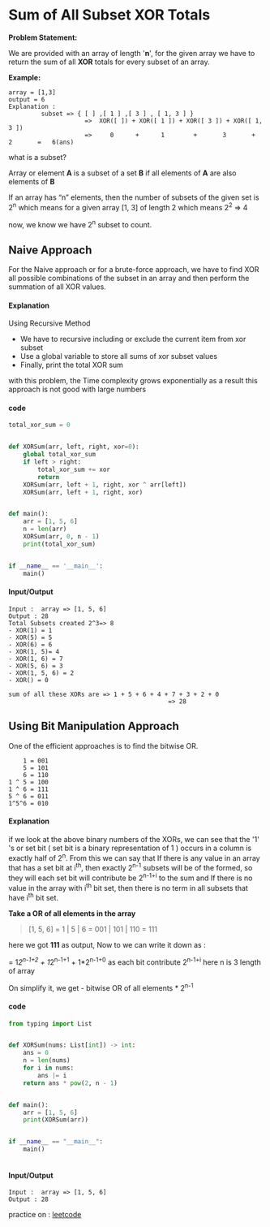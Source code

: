 # Sum of All Subset XOR Totals

**Problem Statement:**

We are provided with an array of length '**n**', for the given array we have to return the sum of all **XOR** totals for every subset of an array.

**Example:**

```TXT
array = [1,3]
output = 6
Explanation :
         subset => { [ ] ,[ 1 ] ,[ 3 ] , [ 1, 3 ] }
                     =>  XOR([ ]) + XOR([ 1 ]) + XOR([ 3 ]) + XOR([ 1, 3 ])  
                     =>     0      +      1        +       3       +       2       =   6(ans)
```

what is a subset?

Array or element **A** is a subset of a set **B** if all elements of **A** are also elements of **B**

If an array has “n” elements, then the number of subsets of the given set is 2<sup>n</sup>
which means for a given array [1, 3]  of length 2 which means 2<sup>2</sup> => 4

now, we know we have  2<sup>n</sup> subset to count.

## Naive Approach
For the Naive approach or for a brute-force approach, we have to find XOR all possible combinations of the subset in an array and then perform the summation of all XOR values.

#### Explanation

Using Recursive Method

- We have to recursive  including or exclude the current item from xor subset
- Use a global variable to store all sums of xor subset values
- Finally, print the total XOR sum

with this problem, the Time complexity grows exponentially as a result this approach is not good with large numbers

#### code

```python
total_xor_sum = 0


def XORSum(arr, left, right, xor=0):
    global total_xor_sum
    if left > right:
        total_xor_sum += xor
        return
    XORSum(arr, left + 1, right, xor ^ arr[left])
    XORSum(arr, left + 1, right, xor)


def main():
    arr = [1, 5, 6]
    n = len(arr)
    XORSum(arr, 0, n - 1)
    print(total_xor_sum)


if __name__ == '__main__':
    main()

```

#### Input/Output

```TXT
Input :  array => [1, 5, 6]
Output : 28
Total Subsets created 2^3=> 8
- XOR(1) = 1
- XOR(5) = 5
- XOR(6) = 6
- XOR(1, 5)= 4
- XOR(1, 6) = 7
- XOR(5, 6) = 3
- XOR(1, 5, 6) = 2
- XOR() = 0

sum of all these XORs are => 1 + 5 + 6 + 4 + 7 + 3 + 2 + 0
                                            => 28
```

## Using Bit Manipulation Approach
 One of the efficient approaches is to find the bitwise OR.

```TXT
    1 = 001
    5 = 101
    6 = 110
1 ^ 5 = 100
1 ^ 6 = 111
5 ^ 6 = 011
1^5^6 = 010
```

#### Explanation

 if we look at the above binary numbers of the XORs, we can see that the '1' 's or set bit ( set bit is a binary representation of 1 ) occurs in a column is exactly half of 2<sup>n</sup>. From this we can say that If there is any value in an array that has a set bit at i<sup>th</sup>, then exactly 2<sup>n-1</sup> subsets will be of the formed, so they will each set bit will contribute be 2<sup>n-1+i</sup> to the sum and If there is no value in the array with i<sup>th</sup> bit set, then there is no term in all subsets that have i<sup>th</sup> bit set.

**Take a OR of all elements in the array** 
> [1, 5, 6] = 1 | 5 | 6 = 001 | 101 | 110 = 111

here we got **111** as output, Now to we can write it down as :

= 1*2<sup>n-1+2</sup> + 1*2<sup>n-1+1</sup> + 1*2<sup>n-1+0</sup>
as each bit contribute 2<sup>n-1+i</sup> here n is 3 length of array 

On simplify it, we get - bitwise OR of all elements * 2<sup>n-1</sup>


#### code
 
```python
from typing import List


def XORSum(nums: List[int]) -> int:
    ans = 0
    n = len(nums)
    for i in nums:
        ans |= i
    return ans * pow(2, n - 1)


def main():
    arr = [1, 5, 6]
    print(XORSum(arr))


if __name__ == "__main__":
    main()
    
```

#### Input/Output

```
Input :  array => [1, 5, 6]
Output : 28
``` 

practice on : [leetcode](https://leetcode.com/problems/sum-of-all-subset-xor-totals/)